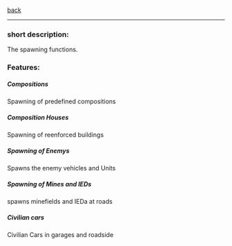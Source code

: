 [back](../components.md)
<hr>

### short description:
The spawning functions.

### Features:
##### Compositions
Spawning of predefined compositions
##### Composition Houses
Spawning of reenforced buildings
##### Spawning of Enemys
Spawns the enemy vehicles and Units
##### Spawning of Mines and IEDs
spawns minefields and IEDa at roads
##### Civilian cars
Civilian Cars in garages and roadside
